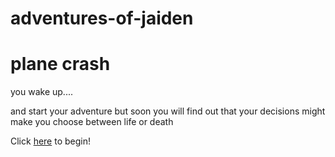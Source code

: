 # adventures-of-jaiden

# plane crash

you wake up....

and start your adventure but soon you will find out that your decisions might make you choose between life or death


Click [here](waking-up/airport-drive/flightontime.md) to begin!



